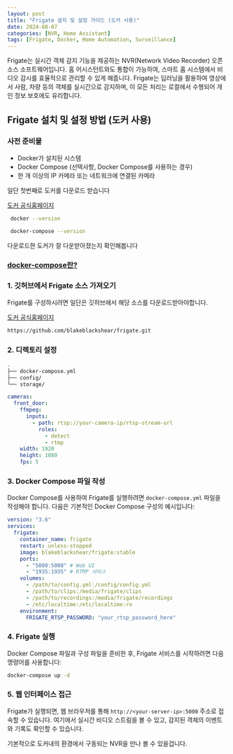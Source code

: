```yaml
---
layout: post
title: "Frigate 설치 및 설정 가이드 (도커 사용)"
date: 2024-08-07
categories: [NVR, Home Assistant]
tags: [Frigate, Docker, Home Automation, Surveillance]
---
```


Frigate는 실시간 객체 감지 기능을 제공하는 NVR(Network Video Recorder) 오픈소스 소프트웨어입니다. 홈 어시스턴트와도 통합이 가능하여, 스마트 홈 시스템에서 비디오 감시를 효율적으로 관리할 수 있게 해줍니다. Frigate는 딥러닝을 활용하여 영상에서 사람, 차량 등의 객체를 실시간으로 감지하며, 이 모든 처리는 로컬에서 수행되어 개인 정보 보호에도 유리합니다.

## Frigate 설치 및 설정 방법 (도커 사용)

### 사전 준비물

- Docker가 설치된 시스템
- Docker Compose (선택사항, Docker Compose를 사용하는 경우)
- 한 개 이상의 IP 카메라 또는 네트워크에 연결된 카메라

일단 첫번째로 도커를 다운로드 받습니다

<a href="https://www.docker.com/" target="_blank">도커 공식홈페이지</a>

```bash
 docker --version

 docker-compose --version
```

다운로드한 도커가 잘 다운받아졌는지 확인해봅니다

<h3><a href="https://yunsoshin.github.io/posts/Docker-compose%EB%9E%80/" target="_blank">docker-compose란?</a></h3>

### 1. 깃허브에서 Frigate 소스 가져오기

Frigate를 구성하시려면 일단은 깃허브에서 해당 소스를 다운로드받아야합니다.

<a href="https://github.com/blakeblackshear/frigate
" target="_blank">도커 공식홈페이지</a>

```bash
https://github.com/blakeblackshear/frigate.git
```

### 2. 디렉토리 설정

```bash
.
├── docker-compose.yml
├── config/
└── storage/
```

```yaml
cameras:
  front_door:
    ffmpeg:
      inputs:
        - path: rtsp://your-camera-ip/rtsp-stream-url
          roles:
            - detect
            - rtmp
    width: 1920
    height: 1080
    fps: 5
```

### 3. Docker Compose 파일 작성

Docker Compose를 사용하여 Frigate를 실행하려면 `docker-compose.yml` 파일을 작성해야 합니다. 다음은 기본적인 Docker Compose 구성의 예시입니다:

```yaml
version: "3.6"
services:
  frigate:
    container_name: frigate
    restart: unless-stopped
    image: blakeblackshear/frigate:stable
    ports:
      - "5000:5000" # Web UI
      - "1935:1935" # RTMP 서비스
    volumes:
      - /path/to/config.yml:/config/config.yml
      - /path/to/clips:/media/frigate/clips
      - /path/to/recordings:/media/frigate/recordings
      - /etc/localtime:/etc/localtime:ro
    environment:
      FRIGATE_RTSP_PASSWORD: "your_rtsp_password_here"
```

### 4. Frigate 실행

Docker Compose 파일과 구성 파일을 준비한 후, Frigate 서비스를 시작하려면 다음 명령어를 사용합니다:

```bash
docker-compose up -d
```

### 5. 웹 인터페이스 접근

Frigate가 실행되면, 웹 브라우저를 통해 `http://<your-server-ip>:5000` 주소로 접속할 수 있습니다. 여기에서 실시간 비디오 스트림을 볼 수 있고, 감지된 객체의 이벤트와 기록도 확인할 수 있습니다.

기본적으로 도커내의 환경에서 구동되는 NVR을 만나 볼 수 있을겁니다.
